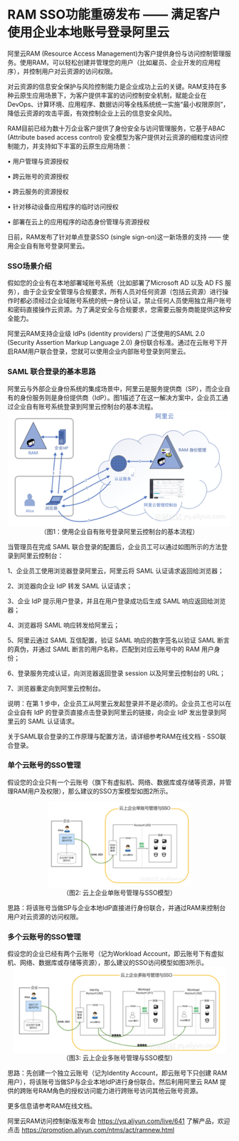 # RAM SSO功能重磅发布 —— 满足客户使用企业本地账号登录阿里云
阿里云RAM (Resource Access Management)为客户提供身份与访问控制管理服务。使用RAM，可以轻松创建并管理您的用户（比如雇员、企业开发的应用程序），并控制用户对云资源的访问权限。

对云资源的信息安全保护与风险控制能力是企业成功上云的关键。RAM支持在多种云原生应用场景下，为客户提供丰富的访问控制安全机制，赋能企业在DevOps、计算环境、应用程序、数据访问等全栈系统统一实施“最小权限原则”，降低云资源的攻击平面，有效控制企业上云的信息安全风险。

RAM目前已经为数十万企业客户提供了身份安全与访问管理服务，它基于ABAC (Attribute based access control) 安全模型为客户提供对云资源的细粒度访问控制能力，并支持如下丰富的云原生应用场景：

• 用户管理与资源授权

• 跨云账号的资源授权

• 跨云服务的资源授权

• 针对移动设备应用程序的临时访问授权

• 部署在云上的应用程序的动态身份管理与资源授权

日前，RAM发布了针对单点登录SSO (single sign-on)这一新场景的支持 —— 使用企业自有账号登录阿里云。

<h3>SSO场景介绍</h3>
假如您的企业有在本地部署域账号系统（比如部署了Microsoft AD 以及 AD FS 服务），由于企业安全管理与合规要求，所有人员对任何资源（包括云资源）进行操作时都必须经过企业域账号系统的统一身份认证，禁止任何人员使用独立用户账号和密码直接操作云资源。为了满足安全与合规要求，您需要云服务商能提供这种安全能力。

阿里云RAM支持企业级 IdPs (identity providers) 广泛使用的SAML 2.0 (Security Assertion Markup Language 2.0) 身份联合标准。通过在云账号下开启RAM用户联合登录，您就可以使用企业内部账号登录到阿里云。

<h3>SAML 联合登录的基本思路</h3>
阿里云与外部企业身份系统的集成场景中，阿里云是服务提供商（SP），而企业自有的身份服务则是身份提供商（IdP）。图1描述了在这一解决方案中，企业员工通过企业自有账号系统登录到阿里云控制台的基本流程。

<div style="text-align:center" align="center">
<img src="/images/RAM SSO1.png" align="center" />
</br>
（图1：使用企业自有账号登录阿里云控制台的基本流程）
</div>


当管理员在完成 SAML 联合登录的配置后，企业员工可以通过如图所示的方法登录到阿里云控制台：

1、企业员工使用浏览器登录阿里云，阿里云将 SAML 认证请求返回给浏览器；

2、浏览器向企业 IdP 转发 SAML 认证请求；

3、企业 IdP 提示用户登录，并且在用户登录成功后生成 SAML 响应返回给浏览器；

4、浏览器将 SAML 响应转发给阿里云；

5、阿里云通过 SAML 互信配置，验证 SAML 响应的数字签名以验证 SAML 断言的真伪，并通过 SAML 断言的用户名称，匹配到对应云账号中的 RAM 用户身份；

6、登录服务完成认证，向浏览器返回登录 session 以及阿里云控制台的 URL；

7、浏览器重定向到阿里云控制台。

说明：在第 1 步中，企业员工从阿里云发起登录并不是必须的。企业员工也可以在企业自有 IdP 的登录页直接点击登录到阿里云的链接，向企业 IdP 发出登录到阿里云的 SAML 认证请求。

关于SAML联合登录的工作原理与配置方法，请详细参考RAM在线文档 - SSO联合登录。

<h3>单个云账号的SSO管理</h3>

假设您的企业只有一个云账号（旗下有虚拟机、网络、数据库或存储等资源，并管理RAM用户及权限），那么建议的SSO方案模型如图2所示。

<div style="text-align:center" align="center">
<img src="/images/RAM SSO2.png" align="center" />
</br>
（图2: 云上企业单账号管理与SSO模型）
</div>


思路：将该账号当做SP与企业本地IdP直接进行身份联合，并通过RAM来控制台用户对云资源的访问权限。

<h3>多个云账号的SSO管理</h3>
假设您的企业已经有两个云账号（记为Workload Account，即云账号下有虚拟机、网络、数据库或存储等资源），那么建议的SSO访问模型如图3所示。

<div style="text-align:center" align="center">
<img src="/images/RAM SSO3.png" align="center" />
</br>
（图3: 云上企业多账号管理与SSO模型）
</div>


思路：先创建一个独立云账号（记为Identity Account，即云账号下只创建 RAM 用户），将该账号当做SP与企业本地IdP进行身份联合。然后利用阿里云 RAM 提供的跨账号RAM角色的授权访问能力进行跨账号访问其他云账号资源。

更多信息请参考RAM在线文档。

阿里云RAM访问控制新版发布会
https://yq.aliyun.com/live/641
了解产品，欢迎点击
https://promotion.aliyun.com/ntms/act/ramnew.html
